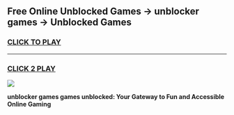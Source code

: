 
## Free Online Unblocked Games → unblocker games → Unblocked Games
<h3>
<a href="https://premium.freeplayer.one?title=unblocker_games&ref=21F">CLICK TO PLAY</a></h3>
<hr>

<h3>
<a href="https://premium.freeplayer.one?title=unblocker_games&ref=21F">CLICK 2 PLAY</a>
  
</h3>

<a href="https://premium.freeplayer.one?title=unblocker_games&ref=21F/"><img src="https://clearcache.store/games.png"></a>


**unblocker games games unblocked: Your Gateway to Fun and Accessible Online Gaming**

